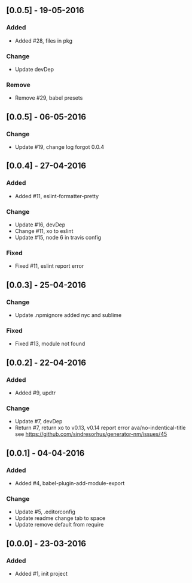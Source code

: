 ## [0.0.5] - 19-05-2016
### Added
- Added #28, files in pkg

### Change
- Update devDep

### Remove
- Remove #29, babel presets

## [0.0.5] - 06-05-2016
### Change
- Update #19, change log forgot 0.0.4

## [0.0.4] - 27-04-2016
### Added
- Added #11, eslint-formatter-pretty

### Change
- Update #16, devDep
- Change #11, xo to eslint
- Update #15, node 6 in travis config

### Fixed
- Fixed #11, eslint report error

## [0.0.3] - 25-04-2016
### Change
- Update .npmignore added nyc and sublime

### Fixed
- Fixed #13, module not found

## [0.0.2] - 22-04-2016
### Added
- Added #9, updtr

### Change
- Update #7, devDep
- Return #7, return xo to v0.13, v0.14 report error ava/no-indentical-title see https://github.com/sindresorhus/generator-nm/issues/45

## [0.0.1] - 04-04-2016
### Added
- Added #4, babel-plugin-add-module-export

### Change
- Update #5, .editorconfig
- Update readme change tab to space
- Update remove default from require

## [0.0.0] - 23-03-2016
### Added 
- Added #1, init project
